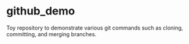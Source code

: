 # github_demo
Toy repository to demonstrate various git commands such as cloning, committing, and merging branches.

